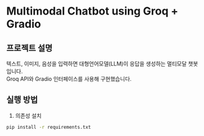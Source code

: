 # Multimodal Chatbot using Groq + Gradio

## 프로젝트 설명
텍스트, 이미지, 음성을 입력하면 대형언어모델(LLM)이 응답을 생성하는 멀티모달 챗봇입니다.  
Groq API와 Gradio 인터페이스를 사용해 구현했습니다.

## 실행 방법

1. 의존성 설치
```bash
pip install -r requirements.txt
